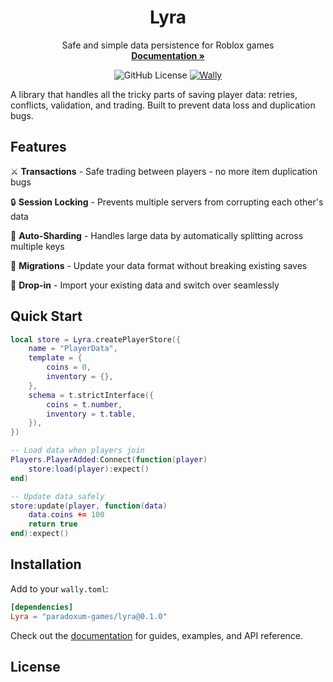 <p align="center">
  <h1 align="center">Lyra</h1>
  <p align="center">
    Safe and simple data persistence for Roblox games
    <br />
    <a href="https://github.com/paradoxum-games/lyra/tree/main/docs"><strong>Documentation »</strong></a>
  </p>
</p>

<div align="center">

![GitHub License](https://img.shields.io/github/license/paradoxum-games/lyra?style=for-the-badge)
[![Wally](https://img.shields.io/badge/Wally-Package-orange?style=for-the-badge)](https://wally.run/package/paradoxum-games/lyra)

</div>

A library that handles all the tricky parts of saving player data: retries, conflicts, validation, and trading. Built to prevent data loss and duplication bugs.

## Features

⚔️ **Transactions** - Safe trading between players - no more item duplication bugs

🔒 **Session Locking** - Prevents multiple servers from corrupting each other's data

💎 **Auto-Sharding** - Handles large data by automatically splitting across multiple keys

🦋 **Migrations** - Update your data format without breaking existing saves

🔄 **Drop-in** - Import your existing data and switch over seamlessly

## Quick Start

```lua
local store = Lyra.createPlayerStore({
    name = "PlayerData",
    template = {
        coins = 0,
        inventory = {},
    },
    schema = t.strictInterface({
        coins = t.number,
        inventory = t.table,
    }),
})

-- Load data when players join
Players.PlayerAdded:Connect(function(player)
    store:load(player):expect()
end)

-- Update data safely
store:update(player, function(data)
    data.coins += 100
    return true
end):expect()
```

## Installation

Add to your `wally.toml`:
```toml
[dependencies]
Lyra = "paradoxum-games/lyra@0.1.0"
```

Check out the [documentation](https://github.com/paradoxum-games/lyra/tree/main/docs) for guides, examples, and API reference.

## License
